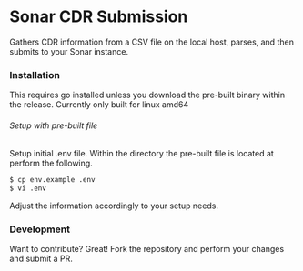 # Sonar CDR Submission

Gathers CDR information from a CSV file on the local host, parses, and then submits to your Sonar instance.

### Installation

This requires go installed unless you download the pre-built binary within the release. Currently only built for linux amd64

###### Setup with pre-built file
Setup initial .env file. Within the directory the pre-built file is located at perform the following.

```sh
$ cp env.example .env
$ vi .env
```
Adjust the information accordingly to your setup needs.

### Development

Want to contribute? Great! Fork the repository and perform your changes and submit a PR.